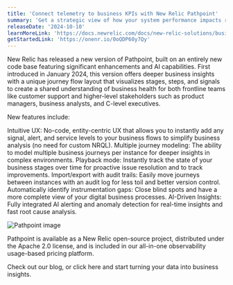 ```yaml
---
title: 'Connect telemetry to business KPIs with New Relic Pathpoint'
summary: 'Get a strategic view of how your system performance impacts real-world business outcomes'
releaseDate: '2024-10-10'
learnMoreLink: 'https://docs.newrelic.com/docs/new-relic-solutions/business-observability/install-pathpoint/'
getStartedLink: 'https://onenr.io/0oQDP60y7Qy'
---
```


New Relic has released a new version of Pathpoint, built on an entirely new code base featuring significant enhancements and AI capabilities. First introduced in January 2024, this version offers deeper business insights with a unique journey flow layout that visualizes stages, steps, and signals to create a shared understanding of business health for both frontline teams like customer support and higher-level stakeholders such as product managers, business analysts, and C-level executives.

New features include:

Intuitive UX: No-code, entity-centric UX that allows you to instantly add any signal, alert, and service levels to your business flows to simplify business analysis (no need for custom NRQL).
Multiple journey modeling: The ability to model multiple business journeys per instance for deeper insights in complex environments.
Playback mode: Instantly track the state of your business stages over time for proactive issue resolution and to track improvements.
Import/export with audit trails: Easily move journeys between instances with an audit log for less toil and better version control.
Automatically identify instrumentation gaps: Close blind spots and have a more complete view of your digital business processes.
AI-Driven Insights: Fully integrated AI alerting and anomaly detection for real-time insights and fast root cause analysis.

![Pathpoint image](/images/pathpoint.webp "Pathpoint screenshot")


Pathpoint is available as a New Relic open-source project, distributed under the Apache 2.0 license, and is included in our all-in-one observability usage-based pricing platform.

Check out our blog, or click here and start turning your data into business insights.









 






